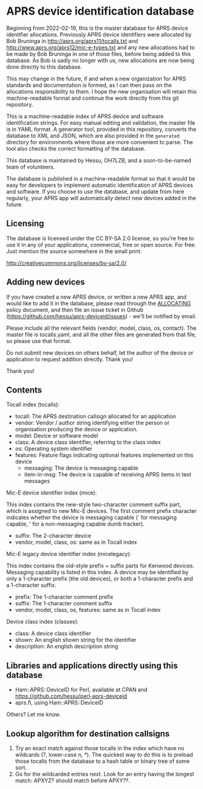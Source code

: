 
APRS device identification database
======================================

Beginning from 2022-02-19, this is the master database for APRS device
identifier allocations.  Previously APRS device identifiers were allocated
by Bob Bruninga in http://aprs.org/aprs11/tocalls.txt and
http://www.aprs.org/aprs12/mic-e-types.txt and any new allocations had to be
made by Bob Bruninga in one of those files, before being added to this
database.  As Bob is sadly no longer with us, new allocations are now being
done directly to this database.

This may change in the future, if and when a new organization for APRS
standards and documentation is formed, as I can then pass on the allocations
responsibility to them.  I hope the new organisation will retain this
machine-readable format and continue the work directly from this git
repository.

This is a machine-readable index of APRS device and software identification
strings.  For easy manual editing and validation, the master file is in YAML
format.  A generator tool, provided in this repository, converts the
database to XML and JSON, which are also provided in the
`generated` directory for environments where those are more convenient to
parse.  The tool also checks the correct formatting of the database.

This database is maintained by Hessu, OH7LZB, and a soon-to-be-named team of
volunteers.

The database is published in a machine-readable format so that it would be
easy for developers to implement automatic identification of APRS devices
and software.  If you choose to use the database, and update from here
regularly, your APRS app will automatically detect new devices added in the
future.


Licensing
------------

The database is licensed under the CC BY-SA 2.0 license, so you're free to
use it in any of your applications, commercial, free or open source.  For
free.  Just mention the source somewhere in the small print.

http://creativecommons.org/licenses/by-sa/2.0/


Adding new devices
---------------------

If you have created a new APRS device, or written a new APRS app, and would
like to add it in the database, please read through the
[ALLOCATING](ALLOCATING.md) policy document, and then file an issue ticket
in Github (https://github.com/hessu/aprs-deviceid/issues) - we'll be
notified by email.

Please include all the relevant fields (vendor, model, class, os, contact).
The master file is tocalls.yaml, and all the other files are generated from
that file, so please use that format.

Do not submit new devices on others behalf, let the author of the device or
application to request addition directly. Thank you!

Thank you!


Contents
----------

Tocall index (tocalls):

* tocall: The APRS destination callsign allocated for an application
* vendor: Vendor / author string identifying either the person or organisation
  producing the device or application.
* model: Device or software model
* class: A device class identifier, referring to the class index
* os: Operating system identifier
* features: Feature flags indicating optional features implemented on this device
   * messaging: The device is messaging capable
   * item-in-msg: The device is capable of receiving APRS items in text messages 

Mic-E device identifier index (mice):

This index contains the new-style two-character comment suffix part, which
is assigned to new Mic-E devices.  The first comment prefix character
indicates whether the device is messaging capable (` for messaging capable,
' for a non-messaging capable dumb tracker).

* suffix: The 2-character device
* vendor, model, class, os: same as in Tocall index

Mic-E legacy device identifier index (micelegacy):

This index contains the old-style prefix + suffix parts for Kenwood devices.
Messaging capability is listed in this index. A device may be identified by
only a 1-character prefix (the old devices), or both a 1-character prefix
and a 1-character suffix.

* prefix: The 1-character comment prefix
* suffix: The 1-character comment suffix
* vendor, model, class, os, features: same as in Tocall index

Device class index (classes):

* class: A device class identifier
* shown: An english shown string for the identifier
* description: An english description string


Libraries and applications directly using this database
----------------------------------------------------------

* Ham::APRS::DeviceID for Perl, available at CPAN and
  https://github.com/hessu/perl-aprs-deviceid
* aprs.fi, using Ham::APRS::DeviceID

Others? Let me know.


Lookup algorithm for destination callsigns
---------------------------------------------

1. Try an exact match against those tocalls in the index which have no
   wildcards (?, lower-case n, *). The quickest way to do this is to
   preload those tocalls from the database to a hash table or binary
   tree of some sort.
2. Go for the wildcarded entries next. Look for an entry having the
   longest match: APXYZ? should match before APXY??.

